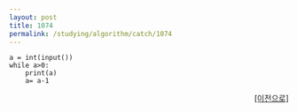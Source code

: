 ```yaml
---
layout: post
title: 1074
permalink: /studying/algorithm/catch/1074
---
```


```
a = int(input())
while a>0:
    print(a)
    a= a-1

```
  
    
    
<div style="text-align: right"> <a href = 'https://namhyo01.github.io/studying/algorithm/catch'> [이전으로] </a> </div>
